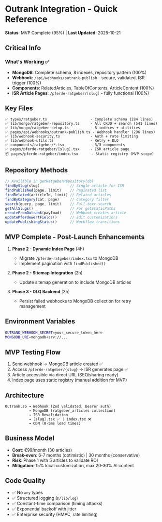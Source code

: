 # Outrank Integration - Quick Reference

**Status**: MVP Complete (95%) | **Last Updated**: 2025-10-21

## Critical Info

### What's Working ✅
- **MongoDB**: Complete schema, 8 indexes, repository pattern (100%)
- **Webhook**: `/api/webhooks/outrank-publish` - secure, validated, ISR trigger (100%)
- **Components**: RelatedArticles, TableOfContents, ArticleContent (100%)
- **ISR Article Pages**: `/pferde-ratgeber/[slug]` - fully functional (100%)


## Key Files

```
✅ types/ratgeber.ts                    - Complete schema (284 lines)
✅ lib/mongo/ratgeber-repository.ts     - All CRUD + search (541 lines)
✅ lib/mongo/ratgeber-setup.ts          - 8 indexes + utilities
✅ pages/api/webhooks/outrank-publish.ts - Webhook handler (296 lines)
✅ lib/webhook-security.ts              - Auth + rate limiting
✅ lib/webhook-utils.ts                 - Retry + DLQ
✅ components/ratgeber/*.tsx            - 3/3 components
✅ pages/pferde-ratgeber/[slug].tsx     - ISR article page
📦 pages/pferde-ratgeber/index.tsx      - Static registry (MVP scope)
```

## Repository Methods

```typescript
// Available in getRatgeberRepository(db)
findBySlug(slug)              // Single article for ISR
findPublished(page, limit)    // Paginated list
findRelated(articleId, limit) // Related articles
findByCategory(cat, page)     // Category filter
search(query, page, limit)    // Full-text search
getAllSlugs()                 // For getStaticPaths
createFromOutrank(payload)    // Webhook creates article
updatePferdewertFields()      // Edit customizations
updatePublishingStatus()      // Workflow transitions
```

## MVP Complete - Post-Launch Enhancements

1. **Phase 2 - Dynamic Index Page** (4h)
   - Migrate `/pferde-ratgeber/index.tsx` to MongoDB
   - Implement pagination with `findPublished()`

2. **Phase 2 - Sitemap Integration** (2h)
   - Update sitemap generation to include MongoDB articles

3. **Phase 3 - DLQ Backend** (3h)
   - Persist failed webhooks to MongoDB collection for retry management

## Environment Variables

```bash
OUTRANK_WEBHOOK_SECRET=your_secure_token_here
MONGODB_URI=mongodb+srv://...
```

## MVP Testing Flow

1. Send webhook → MongoDB article created ✅
2. Access `/pferde-ratgeber/{slug}` → ISR generates page ✅
3. Article accessible via direct URL (SEO/sharing ready)
4. Index page uses static registry (manual addition for MVP)

## Architecture

```
Outrank.so → Webhook (Zod validated, Bearer auth)
           → MongoDB (ratgeber_articles collection)
           → ISR Revalidation
           → [slug].tsx ✅ | index.tsx ❌
           → CDN (0-5ms load times)
```

## Business Model

- **Cost**: €99/month (30 articles)
- **Break-even**: 6-7 months (optimistic) | 30 months (conservative)
- **Risk**: Phase 1 with 5 articles to validate ROI
- **Mitigation**: 15% local customization, max 20-30% AI content

## Code Quality

- ✅ No `any` types
- ✅ Structured logging (`@/lib/log`)
- ✅ Constant-time comparison (timing attacks)
- ✅ Exponential backoff with jitter
- ✅ Enterprise security (HMAC, rate limiting)
